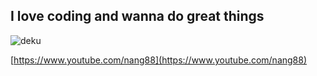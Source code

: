 ## I love coding and wanna do great things

![deku](https://github.com/user-attachments/assets/f33bdc4b-52f6-48c6-a909-311eafd9fea6)

[https://www.youtube.com/nang88](https://www.youtube.com/nang88)

